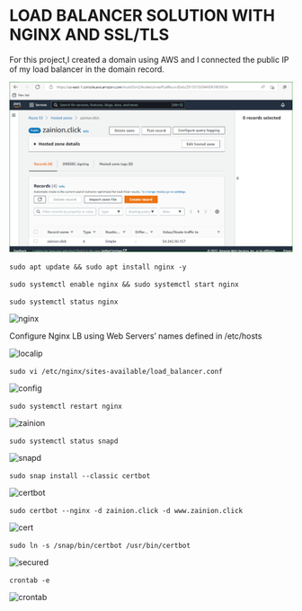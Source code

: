 # LOAD BALANCER SOLUTION WITH NGINX AND SSL/TLS

For this project,I created a domain using AWS and I connected the public IP of my load balancer in the domain record.

![DOMAIN](./images/DOMAIN.PNG)

`sudo apt update && sudo apt install nginx -y`

`sudo systemctl enable nginx && sudo systemctl start nginx`

`sudo systemctl status nginx`

![nginx](./project10/images/nginx.PNG)

Configure Nginx LB using Web Servers’ names defined in /etc/hosts

![localip](./project10/images/localip.PNG)


 `sudo vi /etc/nginx/sites-available/load_balancer.conf`

![config](./images/config.PNG)

`sudo systemctl restart nginx`

![zainion](./project10/images/zainion.PNG)

`sudo systemctl status snapd`

![snapd](./project10/images/snapd.PNG)

`sudo snap install --classic certbot`

![certbot](./project10/images/certboot.PNG)

`sudo certbot --nginx -d zainion.click -d www.zainion.click`

![cert](./project10/images/certbot%20cert.PNG)

`sudo ln -s /snap/bin/certbot /usr/bin/certbot`

![secured](./project10/images/secured.PNG)

`crontab -e`

![crontab](https://user-images.githubusercontent.com/102236877/170504517-26e9fec3-cd33-4e72-9a45-c6efd71d4b5f.PNG)






































